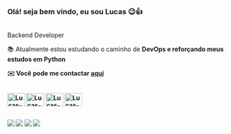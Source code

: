 ### Olá! seja bem vindo, eu sou Lucas 😉👍
##
Backend Developer

📚 Atualmente estou estudando o caminho de <strong>DevOps<strong/> e reforçando meus estudos em <strong>Python</strong>

✉️ Você pode me contactar <a href="mailto:lucasrlouzasalles@gmail.com">aqui</a>

<div style="display: inline_block"></br>
  <img align="center" alt="Lucas-Python" height="30" width="40" src="https://cdn.jsdelivr.net/gh/devicons/devicon/icons/python/python-original.svg"/>
  <img align="center" alt="Lucas-Js" height="30" width="40" src="https://cdn.jsdelivr.net/gh/devicons/devicon/icons/javascript/javascript-original.svg"/>
  <img align="center" alt="Lucas-HTML" height="30" width="40" src="https://cdn.jsdelivr.net/gh/devicons/devicon/icons/html5/html5-original.svg"/>
  <img align="center" alt="Lucas-CSS" height="30" width="40" src="https://cdn.jsdelivr.net/gh/devicons/devicon/icons/css3/css3-original.svg"/>
</div>

##
<div>
  <a href="https://www.instagram.com/lucasrobins0n/" target="_blank"><img src="https://img.shields.io/badge/Instagram-E4405F?style=for-the-badge&logo=instagram&logoColor=white&color=black" target="_blank"></a>  
  <a href="https://t.me/lucassalles" target="_blank"><img src="https://img.shields.io/badge/Telegram-2CA5E0?style=for-the-badge&logo=telegram&logoColor=white&color=black" target="_blank"></a>
  <a href="mailto:lucasrlouzasalles@gmail.com" target="_blank"><img src="https://img.shields.io/badge/Gmail-D14836?style=for-the-badge&logo=gmail&logoColor=white&color=black" target="_blank"></a>
  <a href="https://www.linkedin.com/in/lucasrlsalles/" target="_blank"><img src="https://img.shields.io/badge/LinkedIn-0077B5?style=for-the-badge&logo=linkedin&logoColor=white&color=black" target="_blank"></a>
</div>
